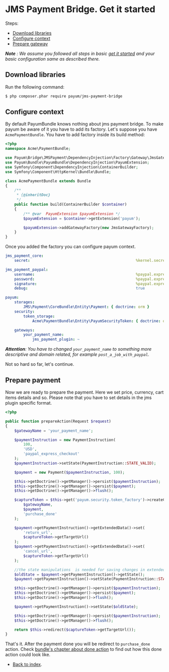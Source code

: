 # JMS Payment Bridge. Get it started

Steps:

* [Download libraries](#download-libraries)
* [Configure context](#configure-context)
* [Prepare gateway](#prepare-gateway)

_**Note** : We assume you followed all steps in basic [get it started](../get-it-started.md) and your basic configuration same as described there._

## Download libraries

Run the following command:

```bash
$ php composer.phar require payum/jms-payment-bridge
```

## Configure context

By default PayumBundle knows nothing about jms payment bridge.
To make payum be aware of it you have to add its factory.
Let's suppose you have `AcmePaymentBundle`.
You have to add factory inside its build method:

```php
<?php
namespace Acme\PaymentBundle;

use Payum\Bridge\JMSPayment\DependencyInjection\Factory\Gateway\JmsGatewayFactory;
use Payum\Bundle\PayumBundle\DependencyInjection\PayumExtension;
use Symfony\Component\DependencyInjection\ContainerBuilder;
use Symfony\Component\HttpKernel\Bundle\Bundle;

class AcmePaymentBundle extends Bundle
{
    /**
     * {@inheritDoc}
     */
    public function build(ContainerBuilder $container)
    {
        /** @var  PayumExtension $payumExtension */
        $payumExtension = $container->getExtension('payum');

        $payumExtension->addGatewayFactory(new JmsGatewayFactory);
    }
}
```

Once you added the factory you can configure payum context.

```yaml
jms_payment_core:
    secret:                                               %kernel.secret%

jms_payment_paypal:
    username:                                             %paypal.express_checkout.username%
    password:                                             %paypal.express_checkout.password%
    signature:                                            %paypal.express_checkout.signature%
    debug:                                                true

payum:
    storages:
        JMS\Payment\CoreBundle\Entity\Payment: { doctrine: orm }
    security:
        token_storage:
            Acme\PaymentBundle\Entity\PayumSecurityToken: { doctrine: orm }

    gateways:
        your_payment_name:
            jms_payment_plugin: ~
```

_**Attention**: You have to changed `your_payment_name` to something more descriptive and domain related, for example `post_a_job_with_paypal`._

Not so hard so far, let's continue.

## Prepare payment

Now we are ready to prepare the payment. Here we set price, currency, cart items details and so.
Please note that you have to set details in the jms plugin specific format.

```php
<?php

public function prepareAction(Request $request)
{
    $gatewayName = 'your_payment_name';

    $paymentInstruction = new PaymentInstruction(
        100,
        'USD',
        'paypal_express_checkout'
    );
    $paymentInstruction->setState(PaymentInstruction::STATE_VALID);

    $payment = new Payment($paymentInstruction, 100);

    $this->getDoctrine()->getManager()->persist($paymentInstruction);
    $this->getDoctrine()->getManager()->persist($payment);
    $this->getDoctrine()->getManager()->flush();

    $captureToken = $this->get('payum.security.token_factory')->createCaptureToken(
        $gatewayName,
        $payment,
        'purchase_done'
    );

    $payment->getPaymentInstruction()->getExtendedData()->set(
        'return_url',
        $captureToken->getTargetUrl()
    );
    $payment->getPaymentInstruction()->getExtendedData()->set(
        'cancel_url',
        $captureToken->getTargetUrl()
    );

    //the state manipulations  is needed for saving changes in extended data.
    $oldState = $payment->getPaymentInstruction()->getState();
    $payment->getPaymentInstruction()->setState(PaymentInstruction::STATE_INVALID);

    $this->getDoctrine()->getManager()->persist($paymentInstruction);
    $this->getDoctrine()->getManager()->persist($payment);
    $this->getDoctrine()->getManager()->flush();

    $payment->getPaymentInstruction()->setState($oldState);

    $this->getDoctrine()->getManager()->persist($paymentInstruction);
    $this->getDoctrine()->getManager()->flush();

    return $this->redirect($captureToken->getTargetUrl());
}
```

That's it. After the payment done you will be redirect to `purchase_done` action.
Check [bundle's chapter about done action](../symfony/purchase-done-action.md) to find out how this done action could look like.

* [Back to index](../index.md).
